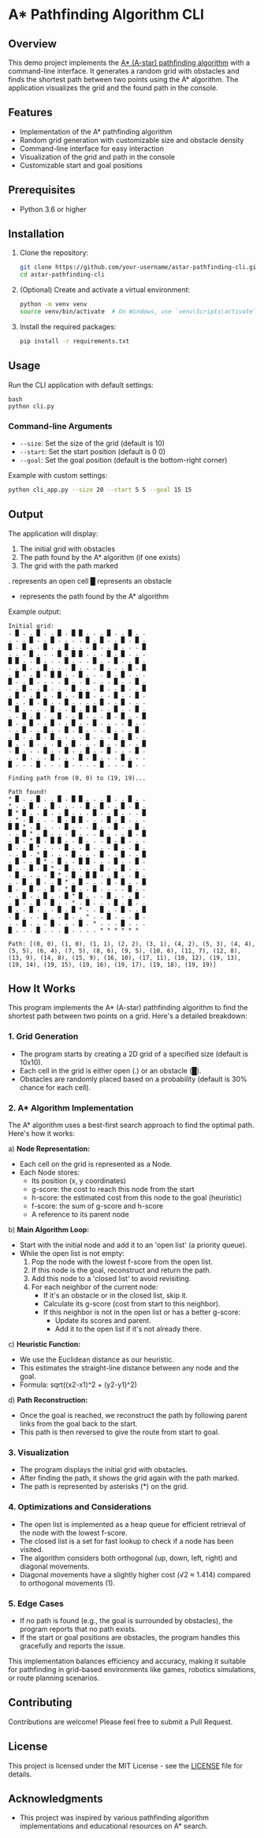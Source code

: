 
# A* Pathfinding Algorithm CLI

## Overview

This demo project implements the [A* (A-star) pathfinding algorithm](https://en.wikipedia.org/wiki/A*_search_algorithm) with a command-line interface. It generates a random grid with obstacles and finds the shortest path between two points using the A* algorithm. The application visualizes the grid and the found path in the console.

## Features

- Implementation of the A* pathfinding algorithm
- Random grid generation with customizable size and obstacle density
- Command-line interface for easy interaction
- Visualization of the grid and path in the console
- Customizable start and goal positions

## Prerequisites

- Python 3.6 or higher

## Installation

1. Clone the repository:
   ```bash
   git clone https://github.com/your-username/astar-pathfinding-cli.git
   cd astar-pathfinding-cli
   ```

2. (Optional) Create and activate a virtual environment:
   ```bash
   python -m venv venv
   source venv/bin/activate  # On Windows, use `venv\Scripts\activate`
   ```

3. Install the required packages:
   ```bash
   pip install -r requirements.txt
   ```

## Usage

Run the CLI application with default settings:

```
bash
python cli.py
```

### Command-line Arguments

- `--size`: Set the size of the grid (default is 10)
- `--start`: Set the start position (default is 0 0)
- `--goal`: Set the goal position (default is the bottom-right corner)

Example with custom settings:

```bash
python cli_app.py --size 20 --start 5 5 --goal 15 15
```

## Output

The application will display:
1. The initial grid with obstacles
2. The path found by the A* algorithm (if one exists)
3. The grid with the path marked

. represents an open cell
█ represents an obstacle
* represents the path found by the A* algorithm

Example output:

```
Initial grid:
. █ . . █ . . █ . █ █ . . . █ . . █ . .
. . . █ . . █ . . . . █ . █ . . █ . █ .
█ . █ . . █ . . █ . . . █ . . █ . . . █
. . . █ . . . █ . █ █ . . . █ . █ . . .
█ █ . . █ . . . █ . . . █ . . █ . . █ .
. . █ . . █ . . . █ . . . █ . . . █ . █
. █ . . █ . █ █ . . █ . . . █ . █ . . .
█ . . █ . . . . █ . . █ . . . █ . . █ .
. . █ . . █ . . . █ . . . █ . . █ . . █
. █ . . █ . . █ . . █ █ . . . █ . . █ .
█ . . █ . █ . . █ . . . . █ . . █ . . .
. █ . . . . █ . . █ . █ █ . . █ . . █ .
. . █ . █ . . █ . . █ . . . █ . █ . . █
█ . . █ . . █ . . █ . . █ . . . . █ . .
. . █ . . █ . . █ . █ . . . █ . . . █ .
. █ . . █ . █ . . . . █ . . . █ . █ . .
█ . . █ . . . █ . █ . . . █ . . █ . . █
. █ . . . █ . . █ . . █ . . █ . . . █ .
. . █ . . . █ . . . █ . █ . . . █ . . .
█ . . . █ . . . █ . . . . █ . . . █ . .

Finding path from (0, 0) to (19, 19)...

Path found!
* █ . . █ . . █ . █ █ . . . █ . . █ . .
* . . █ . . █ . . . . █ . █ . . █ . █ .
█ * █ . . █ . . █ . . . █ . . █ . . . █
. * . █ . . . █ . █ █ . . . █ . █ . . .
█ █ * . █ . . . █ . . . █ . . █ . . █ .
. . █ * . █ . . . █ . . . █ . . . █ . █
. █ . * █ . █ █ . . █ . . . █ . █ . . .
█ . . █ * . . . █ . . █ . . . █ . . █ .
. . █ . * █ . . . █ . . . █ . . █ . . █
. █ . . █ * . █ . . █ █ . . . █ . . █ .
█ . . █ . █ * . █ . . . . █ . . █ . . .
. █ . . . . █ * . █ . █ █ . . █ . . █ .
. . █ . █ . . █ * . █ . . . █ . █ . . █
█ . . █ . . █ . * █ . . █ . . . . █ . .
. . █ . . █ . . █ * █ . . . █ . . . █ .
. █ . . █ . █ . . * . █ . . . █ . █ . .
█ . . █ . . . █ . █ * . . █ . . █ . . █
. █ . . . █ . . █ . . * . . █ . . . █ .
. . █ . . . █ . . . █ . * . . . █ . . .
█ . . . █ . . . █ . . . . * * * * * *

Path: [(0, 0), (1, 0), (1, 1), (2, 2), (3, 1), (4, 2), (5, 3), (4, 4), (5, 5), (6, 4), (7, 5), (8, 6), (9, 5), (10, 6), (11, 7), (12, 8), (13, 9), (14, 8), (15, 9), (16, 10), (17, 11), (18, 12), (19, 13), (19, 14), (19, 15), (19, 16), (19, 17), (19, 18), (19, 19)]
```

## How It Works

This program implements the A* (A-star) pathfinding algorithm to find the shortest path between two points on a grid. Here's a detailed breakdown:

### 1. Grid Generation

- The program starts by creating a 2D grid of a specified size (default is 10x10).
- Each cell in the grid is either open (.) or an obstacle (█).
- Obstacles are randomly placed based on a probability (default is 30% chance for each cell).

### 2. A* Algorithm Implementation

The A* algorithm uses a best-first search approach to find the optimal path. Here's how it works:

a) **Node Representation:**
   - Each cell on the grid is represented as a Node.
   - Each Node stores:
     * Its position (x, y coordinates)
     * g-score: the cost to reach this node from the start
     * h-score: the estimated cost from this node to the goal (heuristic)
     * f-score: the sum of g-score and h-score
     * A reference to its parent node

b) **Main Algorithm Loop:**
   - Start with the initial node and add it to an 'open list' (a priority queue).
   - While the open list is not empty:
     1. Pop the node with the lowest f-score from the open list.
     2. If this node is the goal, reconstruct and return the path.
     3. Add this node to a 'closed list' to avoid revisiting.
     4. For each neighbor of the current node:
        - If it's an obstacle or in the closed list, skip it.
        - Calculate its g-score (cost from start to this neighbor).
        - If this neighbor is not in the open list or has a better g-score:
          * Update its scores and parent.
          * Add it to the open list if it's not already there.

c) **Heuristic Function:**
   - We use the Euclidean distance as our heuristic.
   - This estimates the straight-line distance between any node and the goal.
   - Formula: sqrt((x2-x1)^2 + (y2-y1)^2)

d) **Path Reconstruction:**
   - Once the goal is reached, we reconstruct the path by following parent links from the goal back to the start.
   - This path is then reversed to give the route from start to goal.

### 3. Visualization

- The program displays the initial grid with obstacles.
- After finding the path, it shows the grid again with the path marked.
- The path is represented by asterisks (*) on the grid.

### 4. Optimizations and Considerations

- The open list is implemented as a heap queue for efficient retrieval of the node with the lowest f-score.
- The closed list is a set for fast lookup to check if a node has been visited.
- The algorithm considers both orthogonal (up, down, left, right) and diagonal movements.
- Diagonal movements have a slightly higher cost (√2 ≈ 1.414) compared to orthogonal movements (1).

### 5. Edge Cases

- If no path is found (e.g., the goal is surrounded by obstacles), the program reports that no path exists.
- If the start or goal positions are obstacles, the program handles this gracefully and reports the issue.

This implementation balances efficiency and accuracy, making it suitable for pathfinding in grid-based environments like games, robotics simulations, or route planning scenarios.

## Contributing

Contributions are welcome! Please feel free to submit a Pull Request.

## License

This project is licensed under the MIT License - see the [LICENSE](LICENSE) file for details.

## Acknowledgments

- This project was inspired by various pathfinding algorithm implementations and educational resources on A* search.
